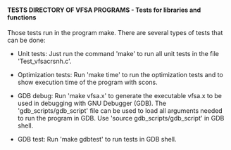 #### TESTS DIRECTORY OF VFSA PROGRAMS - Tests for libraries and functions

Those tests run in the program make. There are several
types of tests that can be done:

- Unit tests: Just run the command 'make' to run all unit tests
in the file 'Test\_vfsacrsnh.c'.

- Optimization tests: Run 'make time' to run the optimization
tests and to show execution time of the program with scons.

- GDB debug: Run 'make vfsa.x' to generate the executable vfsa.x
to be used in debugging with GNU Debugger (GDB). The 'gdb\_scripts/gdb\_script'
file can be used to load all arguments needed to run the program in GDB. Use
'source gdb\_scripts/gdb\_script' in GDB shell.

- GDB test: Run 'make gdbtest' to run tests in GDB shell.
